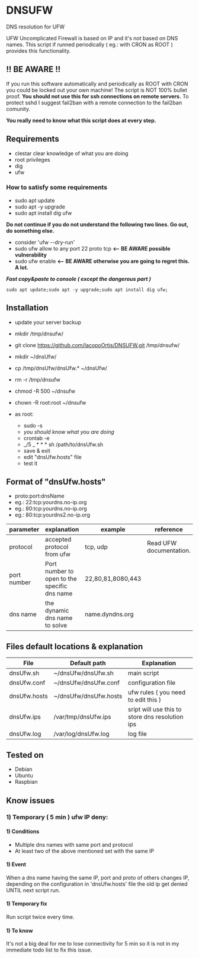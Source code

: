 # DNSUFW

DNS resolution for UFW

UFW Uncomplicated Firewall is based on IP and it's not based on DNS names. This script if runned periodically ( eg.: with CRON as ROOT ) provides this functionality.

## !! BE AWARE !!

If you run this software automatically and periodically as ROOT with CRON you could be locked out your own machine! The script is NOT 100% bullet proof. **You should not use this for ssh connections on remote servers.** To protect sshd I suggest fail2ban with a remote connection to the fail2ban comunity.

**You really need to know what this script does at every step.**

## Requirements

- clestar clear knowledge of what you are doing
- root privileges
- dig
- ufw

### How to satisfy some requirements

- sudo apt update
- sudo apt -y upgrade
- sudo apt install dig ufw

**Do not continue if you do not understand the following two lines. Go out, do something else.**

- consider 'ufw --dry-run'
- sudo ufw allow to any port 22 proto tcp **<-- BE AWARE possible vulnerability**
- sudo ufw enable **<-- BE AWARE otherwise you are going to regret this. A lot.**

_**Fast copy&paste to console ( except the dangerous part )**_

`sudo apt update;sudo apt -y upgrade;sudo apt install dig ufw;`

## Installation

- update your server backup
- mkdir /tmp/dnsufw/
- git clone https://github.com/IacopoOrtis/DNSUFW.git /tmp/dnsufw/
- mkdir ~/dnsUfw/
- cp /tmp/dnsUfw/dnsUfw.\* ~/dnsUfw/
- rm -r /tmp/dnsufw
- chmod -R 500 ~/dnsufw
- chown -R root:root ~/dnsufw

- as root:
  - sudo -s
  - _you should know what you are doing_
  - crontab -e
  - _/5 _ \* \* \* sh /path/to/dnsUfw.sh
  - save & exit
  - edit "dnsUfw.hosts" file
  - test it

## Format of "dnsUfw.hosts"

- proto:port:dnsName
- eg.: 22:tcp:yourdns.no-ip.org
- eg.: 80:tcp:yourdns.no-ip.org
- eg.: 80:tcp:yourdns2.no-ip.org

| parameter | explanation | example | reference |
| --- | --- | --- | --- |
| protocol | accepted protocol from ufw | tcp, udp | Read UFW documentation. |
| port number | Port number to open to the specific dns name | 22,80,81,8080,443 |
| dns name | the dynamic dns name to solve | name.dyndns.org |

## Files default locations & explanation

| File | Default path | Explanation |
| --- | --- | --- |
| dnsUfw.sh | ~/dnsUfw/dnsUfw.sh | main script |
| dnsUfw.conf | ~/dnsUfw/dnsUfw.conf | configuration file |
| dnsUfw.hosts | ~/dnsUfw/dnsUfw.hosts | ufw rules ( you need to edit this ) |
| dnsUfw.ips | /var/tmp/dnsUfw.ips | sript will use this to store dns resolution ips |
| dnsUfw.log | /var/log/dnsUfw.log | log file |

## Tested on

- Debian
- Ubuntu
- Raspbian

## Know issues

### 1) Temporary ( 5 min ) ufw IP deny:

#### 1) Conditions

- Multiple dns names with same port and protocol
- At least two of the above mentioned set with the same IP

#### 1) Event

When a dns name having the same IP, port and proto of others changes IP, depending on the configuration in 'dnsUfw.hosts' file the old ip get denied UNTIL next script run.

#### 1) Temporary fix

Run script twice every time.

#### 1) To know

It's not a big deal for me to lose connectivity for 5 min so it is not in my immediate todo list to fix this issue.
